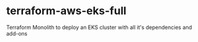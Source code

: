 # terraform-aws-eks-full
Terraform Monolith to deploy an EKS cluster with all it's dependencies and add-ons
